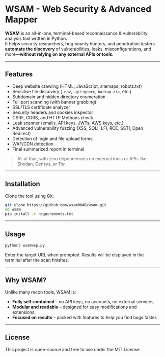 # WSAM - Web Security & Advanced Mapper

**WSAM** is an all-in-one, terminal-based reconnaissance & vulnerability analysis tool written in Python.  
It helps security researchers, bug bounty hunters, and penetration testers **automate the discovery** of vulnerabilities, leaks, misconfigurations, and more—**without relying on any external APIs or tools**.

---

## Features

- Deep website crawling (HTML, JavaScript, sitemaps, robots.txt)
- Sensitive file discovery (`.env`, `.gitignore`, `backup.zip`, etc.)
- Subdomain and hidden directory enumeration
- Full port scanning (with banner grabbing)
- SSL/TLS certificate analyzer
- Security headers and cookies inspector
- CSRF, CORS, and HTTP Methods check
- Leak scanner (emails, API keys, JWTs, AWS keys, etc.)
- Advanced vulnerability fuzzing (XSS, SQLi, LFI, RCE, SSTI, Open Redirect)
- Detection of login and file upload forms
- WAF/CDN detection
- Final summarized report in terminal

> All of that, with zero dependencies on external tools or APIs like Shodan, Censys, or Tor.

---

## Installation

Clone the tool using Git:

```bash
git clone https://github.com/wsam0040/wsam.git
cd wsam
pip install -r requirements.txt
```

---

## Usage

```bash
python3 wsamwep.py
```

Enter the target URL when prompted. Results will be displayed in the terminal after the scan finishes.

---

## Why WSAM?

Unlike many recon tools, WSAM is:

- **Fully self-contained** – no API keys, no accounts, no external services.
- **Modular and readable** – designed for easy modifications and extensions.
- **Focused on results** – packed with features to help you find bugs faster.


---

## License

This project is open-source and free to use under the MIT License.
